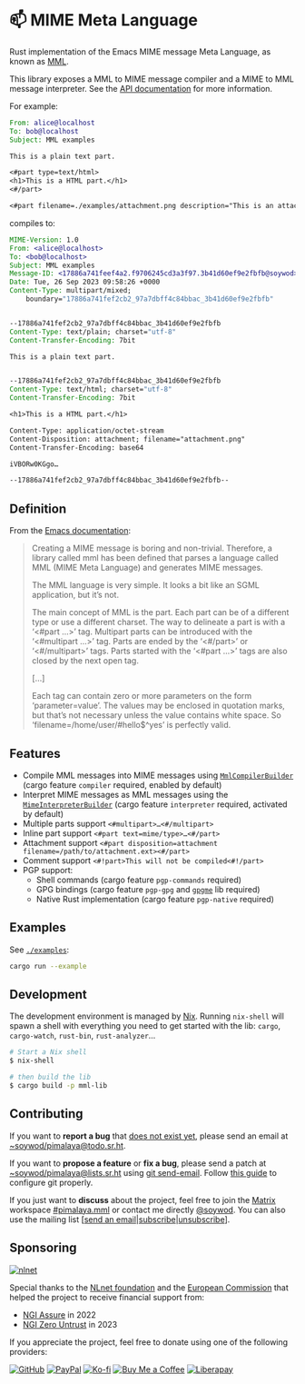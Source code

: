 # 📫 MIME Meta Language

Rust implementation of the Emacs MIME message Meta Language, as known as [MML](https://www.gnu.org/software/emacs/manual/html_node/emacs-mime/Composing.html).

This library exposes a MML to MIME message compiler and a MIME to MML message interpreter. See the [API documentation](https://docs.rs/mml-lib/latest/mml/) for more information.

For example:

```eml
From: alice@localhost
To: bob@localhost
Subject: MML examples

This is a plain text part.

<#part type=text/html>
<h1>This is a HTML part.</h1>
<#/part>

<#part filename=./examples/attachment.png description="This is an attachment."><#/part>
```

compiles to:

```eml
MIME-Version: 1.0
From: <alice@localhost>
To: <bob@localhost>
Subject: MML examples
Message-ID: <17886a741feef4a2.f9706245cd3a3f97.3b41d60ef9e2fbfb@soywod>
Date: Tue, 26 Sep 2023 09:58:26 +0000
Content-Type: multipart/mixed; 
	boundary="17886a741fef2cb2_97a7dbff4c84bbac_3b41d60ef9e2fbfb"


--17886a741fef2cb2_97a7dbff4c84bbac_3b41d60ef9e2fbfb
Content-Type: text/plain; charset="utf-8"
Content-Transfer-Encoding: 7bit

This is a plain text part.


--17886a741fef2cb2_97a7dbff4c84bbac_3b41d60ef9e2fbfb
Content-Type: text/html; charset="utf-8"
Content-Transfer-Encoding: 7bit

<h1>This is a HTML part.</h1>

Content-Type: application/octet-stream
Content-Disposition: attachment; filename="attachment.png"
Content-Transfer-Encoding: base64

iVBORw0KGgo…

--17886a741fef2cb2_97a7dbff4c84bbac_3b41d60ef9e2fbfb--
```

## Definition

From the [Emacs documentation](https://www.gnu.org/software/emacs/manual/html_node/emacs-mime/MML-Definition.html):

> Creating a MIME message is boring and non-trivial. Therefore, a library called mml has been defined that parses a language called MML (MIME Meta Language) and generates MIME messages.
>
> The MML language is very simple. It looks a bit like an SGML application, but it’s not.
> 
> The main concept of MML is the part. Each part can be of a different type or use a different charset. The way to delineate a part is with a ‘<#part ...>’ tag. Multipart parts can be introduced with the ‘<#multipart ...>’ tag. Parts are ended by the ‘<#/part>’ or ‘<#/multipart>’ tags. Parts started with the ‘<#part ...>’ tags are also closed by the next open tag.
> 
> […]
> 
> Each tag can contain zero or more parameters on the form ‘parameter=value’. The values may be enclosed in quotation marks, but that’s not necessary unless the value contains white space. So ‘filename=/home/user/#hello$^yes’ is perfectly valid.

## Features

- Compile MML messages into MIME messages using [`MmlCompilerBuilder`](https://docs.rs/mml-lib/latest/mml/message/compiler/struct.MmlCompilerBuilder.html)  (cargo feature `compiler` required, enabled by default)
- Interpret MIME messages as MML messages using the [`MimeInterpreterBuilder`](https://docs.rs/mml-lib/latest/mml/message/interpreter/struct.MimeInterpreterBuilder.html) (cargo feature `interpreter` required, activated by default)
- Multiple parts support `<#multipart>…<#/multipart>`
- Inline part support `<#part text=mime/type>…<#/part>`
- Attachment support `<#part disposition=attachment filename=/path/to/attachment.ext><#/part>`
- Comment support `<#!part>This will not be compiled<#!/part>`
- PGP support:
  - Shell commands (cargo feature `pgp-commands` required)
  - GPG bindings (cargo feature `pgp-gpg` and [`gpgme`](https://gnupg.org/software/gpgme/index.html) lib required)
  - Native Rust implementation (cargo feature `pgp-native` required)

## Examples

See [`./examples`](https://git.sr.ht/~soywod/pimalaya/tree/master/item/mml/examples):

```sh
cargo run --example
```

## Development

The development environment is managed by [Nix](https://nixos.org/download.html). Running `nix-shell` will spawn a shell with everything you need to get started with the lib: `cargo`, `cargo-watch`, `rust-bin`, `rust-analyzer`…

```sh
# Start a Nix shell
$ nix-shell

# then build the lib
$ cargo build -p mml-lib
```

## Contributing

If you want to **report a bug** that [does not exist yet](https://todo.sr.ht/~soywod/pimalaya), please send an email at [~soywod/pimalaya@todo.sr.ht](mailto:~soywod/pimalaya@todo.sr.ht).

If you want to **propose a feature** or **fix a bug**, please send a patch at [~soywod/pimalaya@lists.sr.ht](mailto:~soywod/pimalaya@lists.sr.ht) using [git send-email](https://git-scm.com/docs/git-send-email). Follow [this guide](https://git-send-email.io/) to configure git properly.

If you just want to **discuss** about the project, feel free to join the [Matrix](https://matrix.org/) workspace [#pimalaya.mml](https://matrix.to/#/#pimalaya.mml:matrix.org) or contact me directly [@soywod](https://matrix.to/#/@soywod:matrix.org). You can also use the mailing list [[send an email](mailto:~soywod/pimalaya@lists.sr.ht)|[subscribe](mailto:~soywod/pimalaya+subscribe@lists.sr.ht)|[unsubscribe](mailto:~soywod/pimalaya+unsubscribe@lists.sr.ht)].

## Sponsoring

[![nlnet](https://nlnet.nl/logo/banner-160x60.png)](https://nlnet.nl/project/Himalaya/index.html)

Special thanks to the [NLnet foundation](https://nlnet.nl/project/Himalaya/index.html) and the [European Commission](https://www.ngi.eu/) that helped the project to receive financial support from:

- [NGI Assure](https://nlnet.nl/assure/) in 2022
- [NGI Zero Untrust](https://nlnet.nl/entrust/) in 2023

If you appreciate the project, feel free to donate using one of the following providers:

[![GitHub](https://img.shields.io/badge/-GitHub%20Sponsors-fafbfc?logo=GitHub%20Sponsors)](https://github.com/sponsors/soywod)
[![PayPal](https://img.shields.io/badge/-PayPal-0079c1?logo=PayPal&logoColor=ffffff)](https://www.paypal.com/paypalme/soywod)
[![Ko-fi](https://img.shields.io/badge/-Ko--fi-ff5e5a?logo=Ko-fi&logoColor=ffffff)](https://ko-fi.com/soywod)
[![Buy Me a Coffee](https://img.shields.io/badge/-Buy%20Me%20a%20Coffee-ffdd00?logo=Buy%20Me%20A%20Coffee&logoColor=000000)](https://www.buymeacoffee.com/soywod)
[![Liberapay](https://img.shields.io/badge/-Liberapay-f6c915?logo=Liberapay&logoColor=222222)](https://liberapay.com/soywod)
